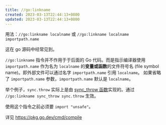 ```yaml
---
title: //go:linkname
created: 2023-03-13T22:44:13+0800
updated: 2023-03-13T22:44:13+0800
---
```



用法：`//go:linkname localname` 或 `//go:linkname localname importpath.name`

这在 go 源码中经常见到。

`//go:linkname` 指令并不作用于于后面的 Go 代码。而是指示编译器使用 `importpath.name` 作为名为 `localname` 的**变量或函数**的文件符号名 (file symbol name)。即外部文件可以通过名字 `importpath.name` 引用 `localname`。
如果省略了 `importpath.name` 参数，`importpath.name` 默认是 `localname`。

举个例子，`sync.throw` 实际上是由 [sync_throw 函数](https://github.com/golang/go/blob/aee9a19c559da6fd258a8609556d89f6fad2a6d8/src/runtime/panic.go#L1024-L1027)实现的。通过 `//go:linkname sync_throw sync.throw` 生效。

使用这个指令之前必须要 `import "unsafe"`。

详见 https://pkg.go.dev/cmd/compile
